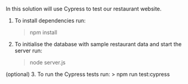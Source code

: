 In this solution will use Cypress to test our restaurant website. 

  1. To install dependencies run:
     > npm install

  2. To initialise the database with sample restaurant data and start the server run:
     > node server.js

(optional)
  3. To run the Cypress tests run:
     > npm run test:cypress


